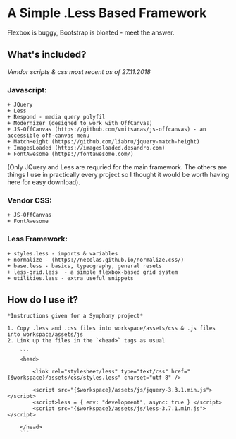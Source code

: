 # A Simple .Less Based Framework

Flexbox is buggy, Bootstrap is bloated - meet the answer.

## What's included?

*Vendor scripts & css most recent as of 27.11.2018*

### Javascript: 
	+ JQuery
	+ Less
	+ Respond - media query polyfil
	+ Modernizer (designed to work with OffCanvas)
	+ JS-OffCanvas (https://github.com/vmitsaras/js-offcanvas) - an accessible off-canvas menu
	+ MatchHeight (https://github.com/liabru/jquery-match-height)
	+ ImagesLoaded (https://imagesloaded.desandro.com)
	+ FontAwesome (https://fontawesome.com/)

(Only JQuery and Less are requried for the main framework. The others are things I use in practically every project so I thought it would be worth having here for easy download).

### Vendor CSS:
	+ JS-OffCanvas
	+ FontAwesome

### Less Framework:
	+ styles.less - imports & variables
	+ normalize - (https://necolas.github.io/normalize.css/)
	+ base.less - basics, typeography, general resets
	+ less-grid.less  - a simple flexbox-based grid system
	+ utilities.less - extra useful snippets

## How do I use it?

	*Instructions given for a Symphony project*

	1. Copy .less and .css files into workspace/assets/css & .js files into workspace/assets/js
	2. Link up the files in the `<head>` tags as usual

		```
		<head>

			<link rel="stylesheet/less" type="text/css" href="{$workspace}/assets/css/styles.less" charset="utf-8" />

			<script src="{$workspace}/assets/js/jquery-3.3.1.min.js"></script>
			<script>less = { env: "development", async: true } </script>
			<script src="{$workspace}/assets/js/less-3.7.1.min.js"></script>

		</head>
		```